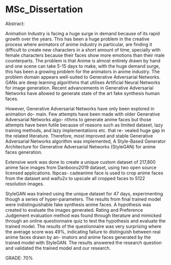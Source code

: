 # MSc_Dissertation

Abstract:

Animation Industry is facing a huge surge in demand because of its rapid growth over the years. This has been a huge problem in the creative process where animators of anime industry in particular, are finding it difficult to create new characters in a short amount of time, specially with female characters because their faces show more emotions than their male counterparts. The problem is that Anime is almost entirely drawn by hand and one scene can take 5-15 days to make, with the huge demand surge, this has been a growing problem for the animators in anime industry. The problem domain appears well-suited to Generative Adversarial Networks. GANs are deep learning algorithms that utilises Artificial Neural Networks for image generation. Recent advancements in Generative Adversarial Networks have allowed to generate state of the art fake synthesis human faces.

However, Generative Adversarial Networks have only been explored in animation do- main. Few attempts have been made with older Generative Adversarial Networks algo- rithms to generate anime faces but those attempts have been futile because of reasons such as limited dataset, lazy training methods, and lazy implementations etc. that re- vealed huge gap in the related literature. Therefore, most improved and stable Generative Adversarial Networks algorithm was implemented, A Style-Based Generator Architecture for Generative Adversarial Networks (StyleGAN) for anime faces generation.

Extensive work was done to create a unique custom dataset of 217,800 anime face images from Danbooru2019 dataset, using two open source licensed applications. lbpcas- cadeanime face is used to crop anime faces from the dataset and waifu2x to upscale all cropped faces to 5122 resolution images.

StyleGAN was trained using the unique dataset for 47 days, experimenting though a series of hyper-parameters. The results from final trained model were indistinguishable fake synthesis anime faces. A hypothesis was created to evaluate the images generated. Rating and Preference Judgement evaluation method was found through literature and mimicked through an online questionnaire quiz to test the hypothesis and evaluate the trained model. The results of the questionnaire was very surprising where the average score was 49%, indicating failure to distinguish between real anime faces drawn by an- imators and anime faces generated by the trained model with StyleGAN. The results answered the research question and validated the trained model and our research.

GRADE: 70% 
